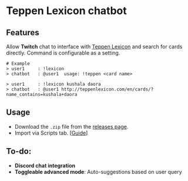 # Teppen Lexicon chatbot

## Features

Allow **Twitch** chat to interface with [Teppen Lexicon](http://teppenlexicon.com) and search for cards directly. Command is configurable as a setting.

```
# Example
> user1     : !lexicon
> chatbot   : @user1  usage: !teppen <card name>

> user1     : !lexicon kushala daora
> chatbot   : @user1 http://teppenlexicon.com/en/cards/?name_contains=kushala+daora
```

## Usage

- Download the `.zip` file from the [releases page](https://github.com/neoncraze/chatbot-scripts/releases).
- Import via Scripts tab. [[Guide](https://github.com/StreamlabsSupport/Streamlabs-Chatbot#scripts-not-loading)]

## To-do:

- **Discord chat integration**
- **Toggleable advanced mode**: Auto-suggestions based on user query
